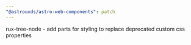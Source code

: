 ```yaml
---
"@astrouxds/astro-web-components": patch
---
```


rux-tree-node - add parts for styling to replace deprecated custom css properties
